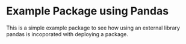 # Example Package using Pandas

This is a simple example package to see how using an external library pandas is incoporated with 
deploying a package.
